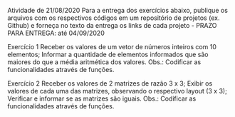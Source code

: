 Atividade de 21/08/2020
Para a entrega dos exercícios abaixo, publique os arquivos com os respectivos códigos em um repositório de projetos (ex. Github) e forneça no texto da entrega os links de cada projeto - PRAZO PARA ENTREGA: até 04/09/2020


Exercício 1
Receber os valores de um vetor de números inteiros com 10 elementos;
Informar a quantidade de elementos informados que são maiores do que a média aritmética dos valores.
Obs.: Codificar as funcionalidades através de funções.

Exercício 2
Receber os valores de 2 matrizes de razão 3 x 3;
Exibir os valores de cada uma das matrizes, observando o respectivo layout (3 x 3);
Verificar e informar se as matrizes são iguais.
Obs.: Codificar as funcionalidades através de funções.
